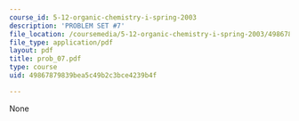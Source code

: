 ```yaml
---
course_id: 5-12-organic-chemistry-i-spring-2003
description: 'PROBLEM SET #7'
file_location: /coursemedia/5-12-organic-chemistry-i-spring-2003/49867879839bea5c49b2c3bce4239b4f_prob_07.pdf
file_type: application/pdf
layout: pdf
title: prob_07.pdf
type: course
uid: 49867879839bea5c49b2c3bce4239b4f

---
```

None